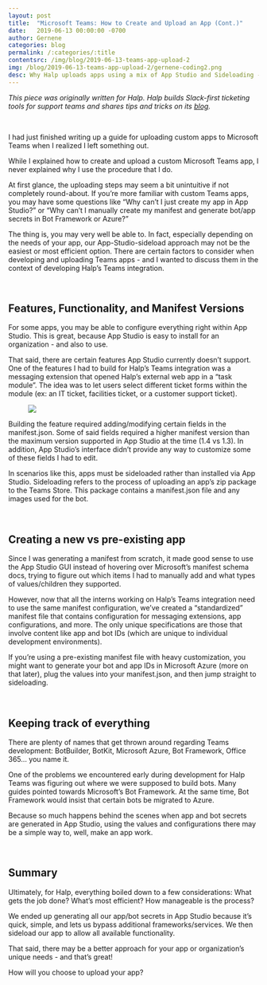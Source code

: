 ```yaml
---
layout: post
title:  "Microsoft Teams: How to Create and Upload an App (Cont.)"
date:   2019-06-13 00:00:00 -0700
author: Gernene
categories: blog
permalink: /:categories/:title
contentsrc: /img/blog/2019-06-13-teams-app-upload-2
img: /blog/2019-06-13-teams-app-upload-2/gernene-coding2.png
desc: Why Halp uploads apps using a mix of App Studio and Sideloading - and maybe you'd want to too.
---
```


*This piece was originally written for Halp. Halp builds Slack-first ticketing tools for support teams and shares tips and tricks on its [blog](https://halp.com/blog).*

<br>

I had just finished writing up a guide for uploading custom apps to Microsoft Teams when I realized I left something out.

While I explained how to create and upload a custom Microsoft Teams app, I never explained why I use the procedure that I do.

At first glance, the uploading steps may seem a bit unintuitive if not completely round-about. If you’re more familiar with custom Teams apps, you may have some questions like “Why can’t I just create my app in App Studio?” or “Why can’t I manually create my manifest and generate bot/app secrets in Bot Framework or Azure?”

The thing is, you may very well be able to. In fact, especially depending on the needs of your app, our App-Studio-sideload approach may not be the easiest or most efficient option. There are certain factors to consider when developing and uploading Teams apps - and I wanted to discuss them in the context of developing Halp’s Teams integration.

<br>

## Features, Functionality, and Manifest Versions
For some apps, you may be able to configure everything right within App Studio. This is great, because App Studio is easy to install for an organization - and also to use.

That said, there are certain features App Studio currently doesn’t support. One of the features I had to build for Halp’s Teams integration was a messaging extension that opened Halp’s external web app in a “task module”. The idea was to let users select different ticket forms within the module (ex: an IT ticket, facilities ticket, or a customer support ticket).

<figure>
    <img src="{{ site.url }}{{ page.contentsrc }}/messaging-extension.jpg">
</figure>

Building the feature required adding/modifying certain fields in the manifest.json. Some of said fields required a higher manifest version than the maximum version supported in App Studio at the time (1.4 vs 1.3). In addition, App Studio’s interface didn’t provide any way to customize some of these fields I had to edit.

In scenarios like this, apps must be sideloaded rather than installed via App Studio.
Sideloading refers to the process of uploading an app’s zip package to the Teams Store. This package contains a manifest.json file and any images used for the bot.

<br>

## Creating a new vs pre-existing app
Since I was generating a manifest from scratch, it made good sense to use the App Studio GUI instead of hovering over Microsoft’s manifest schema docs, trying to figure out which items I had to manually add and what types of values/children they supported.

However, now that all the interns working on Halp’s Teams integration need to use the same manifest configuration, we’ve created a “standardized” manifest file that contains configuration for messaging extensions, app configurations, and more. The only unique specifications are those that involve content like app and bot IDs (which are unique to individual development environments).

If you’re using a pre-existing manifest file with heavy customization, you might want to generate your bot and app IDs in Microsoft Azure (more on that later), plug the values into your manifest.json, and then jump straight to sideloading.

<br>

## Keeping track of everything
There are plenty of names that get thrown around regarding Teams development: BotBuilder, BotKit, Microsoft Azure, Bot Framework, Office 365… you name it.

One of the problems we encountered early during development for Halp Teams was figuring out where we were supposed to build bots. Many guides pointed towards Microsoft’s Bot Framework. At the same time, Bot Framework would insist that certain bots be migrated to Azure.

Because so much happens behind the scenes when app and bot secrets are generated in App Studio, using the values and configurations there may be a simple way to, well, make an app work.

<br>

## Summary
Ultimately, for Halp, everything boiled down to a few considerations:
What gets the job done?
What’s most efficient?
How manageable is the process?

We ended up generating all our app/bot secrets in App Studio because it’s quick, simple, and lets us bypass additional frameworks/services. We then sideload our app to allow all available functionality.

That said, there may be a better approach for your app or organization’s unique needs - and that’s great!

How will you choose to upload your app?
